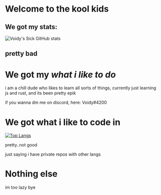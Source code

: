# Welcome to the kool kids


## We got my stats:
![Voidy's Sick GitHub stats](https://github-readme-stats.vercel.app/api?username=VoidyCD&show_icons=true&theme=gruvbox)

## pretty bad

# We got my *what i like to do*

i am a chill dude who likes to learn all sorts of things, currently just learning js and rust, and its been pretty epik

if you wanna dm me on discord, here: Voidy#4200


# We got what i like to code in

[![Top Langs](https://github-readme-stats.vercel.app/api/top-langs/?username=VoidyCD&layout=compact&theme=tokyonight)](https://github.com/anuraghazra/github-readme-stats)

pretty..not good

just saying i have private repos with other langs




# Nothing else
im too lazy bye
